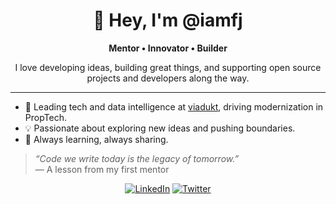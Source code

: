 <h1 align="center">👋 Hey, I'm @iamfj</h1>

<p align="center"><strong>Mentor • Innovator • Builder</strong></p>

<p align="center">
  I love developing ideas, building great things, and supporting open source projects and developers along the way.
</p>

<hr>

<ul>
  <li>🚀 Leading tech and data intelligence at <a href="https://www.viadukt.de/" target="_blank">viadukt</a>, driving modernization in PropTech.</li>
  <li>💡 Passionate about exploring new ideas and pushing boundaries.</li>
  <li>🤝 Always learning, always sharing.</li>
</ul>

<blockquote>
  <em>“Code we write today is the legacy of tomorrow.”</em>  
  <br>— A lesson from my first mentor
</blockquote>

<p align="center">
  <a href="https://www.linkedin.com/in/fabianjocks/" target="_blank"><img src="https://img.shields.io/badge/reach_out_on-LinkedIn-blue" alt="LinkedIn"></a>
  <a href="https://x.com/dotiamfj" target="_blank"><img src="https://img.shields.io/twitter/follow/dotiamfj?style=social" alt="Twitter"></a>
</p>
